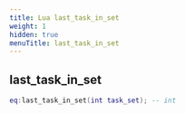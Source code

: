 ```yaml
---
title: Lua last_task_in_set
weight: 1
hidden: true
menuTitle: last_task_in_set
---
```

## last_task_in_set
```lua
eq:last_task_in_set(int task_set); -- int
```